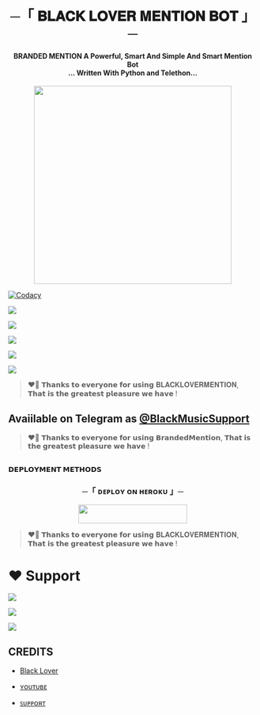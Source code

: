 <h1 align="center"><b> ─「 𝐁𝐋𝐀𝐂𝐊 𝐋𝐎𝐕𝐄𝐑 𝐌𝐄𝐍𝐓𝐈𝐎𝐍 𝐁𝐎𝐓 」─ </b></h1>

<h4 align="center">BRANDED MENTION A Powerful, Smart And Simple And Smart Mention Bot <br> ... Written With Python and Telethon...</h4>

<p align="center"><a href="https://t.me/saikosaiyan"><img src="https://graph.org/file/69946ad60a6905339d6fb.jpg" width="400"></a></p>

<p align="center">
    
<a href="https://app.codacy.com/manual/BLACKLOVER15/BlackLoverMention/dashboard"> <img src="https://img.shields.io/codacy/grade/4d58f2a402b54aed8a7d95f7add45a81?color=brightgreen&logo=codacy&logoColor=green&style=for-the-badge" alt="Codacy" /></a>
    
 <a href="https://github.com/BLACKLOVER15/BlackLoverMention"> <img src="https://img.shields.io/github/repo-size/BLACKLOVER15/BlackLoverMention?color=orange&logo=github&logoColor=green&style=for-the-badge" /></a>
    
 <a href="https://github.com/BLACKLOVER15/BlackLoverMention/commits/prince"> <img src="https://img.shields.io/github/last-commit/BLACKLOVER15/BlackLoverMention?color=brown&logo=github&logoColor=green&style=for-the-badge" /></a>
   
 <a href="https://github.com/BLACKLOVER15/Blacklovermusic-/issues"> <img src="https://img.shields.io/github/issues/BLACKLOVER15/BlackLoverMention?color=blueviolet&logo=github&logoColor=green&style=for-the-badge" /></a>
    
 <a href="https://github.com/BLACKLOVER15/BlackLoverMention/network/members"> <img src="https://img.shields.io/github/forks/BLACKLOVER15/BlackLoverMention?color=red&logo=github&logoColor=green&style=for-the-badge" /></a>  
    
<a href="https://pypi.org/project/Telethon/"> <img src="https://img.shields.io/pypi/v/telethon?color=yellow&label=telethon&logo=python&logoColor=green&style=for-the-badge" /></a>
</p>

> ❤️‍🔥 𝗧𝗵𝗮𝗻𝗸𝘀 𝘁𝗼 𝗲𝘃𝗲𝗿𝘆𝗼𝗻𝗲 𝗳𝗼𝗿 𝘂𝘀𝗶𝗻𝗴 𝐁𝐋𝐀𝐂𝐊𝐋𝐎𝐕𝐄𝐑𝐌𝐄𝐍𝐓𝐈𝐎𝐍, 𝗧𝗵𝗮𝘁 𝗶𝘀 𝘁𝗵𝗲 𝗴𝗿𝗲𝗮𝘁𝗲𝘀𝘁 𝗽𝗹𝗲𝗮𝘀𝘂𝗿𝗲 𝘄𝗲 𝗵𝗮𝘃𝗲 ! 

## Avaiilable on Telegram as [@BlackMusicSupport](https://t.me/Exampurrrrrr)

> ❤️‍🔥 𝗧𝗵𝗮𝗻𝗸𝘀 𝘁𝗼 𝗲𝘃𝗲𝗿𝘆𝗼𝗻𝗲 𝗳𝗼𝗿 𝘂𝘀𝗶𝗻𝗴 𝗕𝗿𝗮𝗻𝗱𝗲𝗱𝗠𝗲𝗻𝘁𝗶𝗼𝗻, 𝗧𝗵𝗮𝘁 𝗶𝘀 𝘁𝗵𝗲 𝗴𝗿𝗲𝗮𝘁𝗲𝘀𝘁 𝗽𝗹𝗲𝗮𝘀𝘂𝗿𝗲 𝘄𝗲 𝗵𝗮𝘃𝗲 !

## <p align="center">
 <b>𝗗𝗘𝗣𝗟𝗢𝗬𝗠𝗘𝗡𝗧 𝗠𝗘𝗧𝗛𝗢𝗗𝗦</b>
 </p>

  <h3 align="center">
    ─「 ᴅᴇᴩʟᴏʏ ᴏɴ ʜᴇʀᴏᴋᴜ 」─
  </h3>

<p align="center"><a href="https://dashboard.heroku.com/new?template=https://github.com/BLACKLOVER15/BlackLoverMention"> <img src="https://img.shields.io/badge/Deploy%20On%20Heroku-black?style=for-the-badge&logo=heroku" width="220" height="38.45"/></a></p>

> ❤️‍🔥 𝗧𝗵𝗮𝗻𝗸𝘀 𝘁𝗼 𝗲𝘃𝗲𝗿𝘆𝗼𝗻𝗲 𝗳𝗼𝗿 𝘂𝘀𝗶𝗻𝗴 𝐁𝐋𝐀𝐂𝐊𝐋𝐎𝐕𝐄𝐑𝐌𝐄𝐍𝐓𝐈𝐎𝐍, 𝗧𝗵𝗮𝘁 𝗶𝘀 𝘁𝗵𝗲 𝗴𝗿𝗲𝗮𝘁𝗲𝘀𝘁 𝗽𝗹𝗲𝗮𝘀𝘂𝗿𝗲 𝘄𝗲 𝗵𝗮𝘃𝗲 !

# ❤️ Support
<a href="https://t.me/BlackMusicSupport"><img src="https://img.shields.io/badge/Join-Telegram%20Channel-red.svg?logo=Telegram"></a>

<a href="https://t.me/Exampurrrrrr"><img src="https://img.shields.io/badge/Join-Telegram%20Group-blue.svg?logo=telegram"></a>

<a href="https://t.me/BlackMusicSupport"><img src="https://img.shields.io/badge/Heroku-Me%20Free cc-blue.svg?logo=telegram"></a>


## CREDITS

- [Black Lover](https://t.me/saikosaiyan)

- [ʏᴏᴜᴛᴜʙᴇ](https://youtube.com/@Dkstudyjunction?si=imYQBR88lOMVeaCQ)

- [ꜱᴜᴘᴘᴏʀᴛ](https://t.me/Exampurrrrrr)


